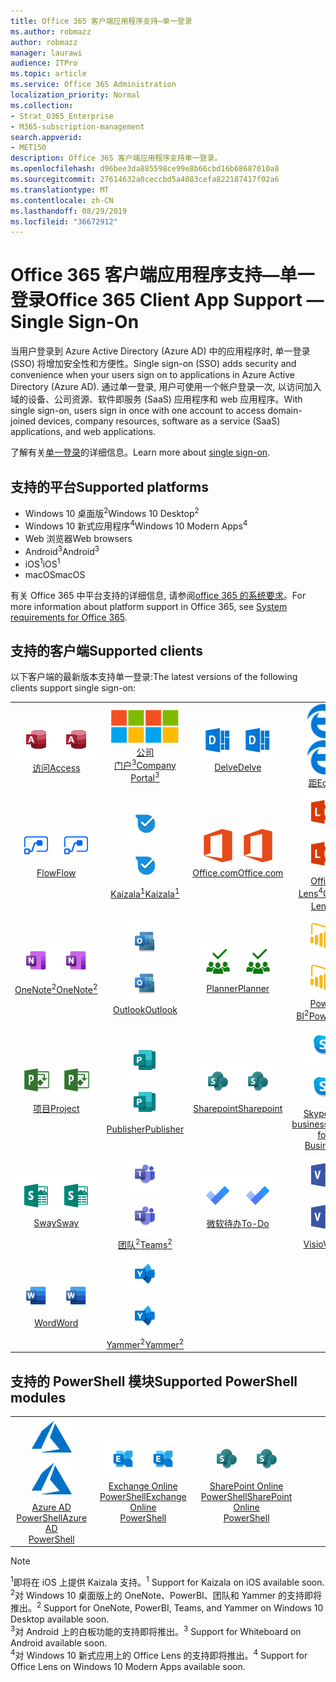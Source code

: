 ```yaml
---
title: Office 365 客户端应用程序支持—单一登录
ms.author: robmazz
author: robmazz
manager: laurawi
audience: ITPro
ms.topic: article
ms.service: Office 365 Administration
localization_priority: Normal
ms.collection:
- Strat_O365_Enterprise
- M365-subscription-management
search.appverid:
- MET150
description: Office 365 客户端应用程序支持单一登录。
ms.openlocfilehash: d96bee3da885598ce99e8b66cbd16b68687010a8
ms.sourcegitcommit: 27614632a0ceccbd5a4083cefa822187417f02a6
ms.translationtype: MT
ms.contentlocale: zh-CN
ms.lasthandoff: 08/29/2019
ms.locfileid: "36672912"
---
```

# <a name="office-365-client-app-support--single-sign-on"></a><span data-ttu-id="fa858-103">Office 365 客户端应用程序支持—单一登录</span><span class="sxs-lookup"><span data-stu-id="fa858-103">Office 365 Client App Support — Single Sign-On</span></span>

<span data-ttu-id="fa858-104">当用户登录到 Azure Active Directory (Azure AD) 中的应用程序时, 单一登录 (SSO) 将增加安全性和方便性。</span><span class="sxs-lookup"><span data-stu-id="fa858-104">Single sign-on (SSO) adds security and convenience when your users sign on to applications in Azure Active Directory (Azure AD).</span></span> <span data-ttu-id="fa858-105">通过单一登录, 用户可使用一个帐户登录一次, 以访问加入域的设备、公司资源、软件即服务 (SaaS) 应用程序和 web 应用程序。</span><span class="sxs-lookup"><span data-stu-id="fa858-105">With single sign-on, users sign in once with one account to access domain-joined devices, company resources, software as a service (SaaS) applications, and web applications.</span></span>

<span data-ttu-id="fa858-106">了解有关[单一登录](https://docs.microsoft.com/azure/active-directory/manage-apps/what-is-single-sign-on)的详细信息。</span><span class="sxs-lookup"><span data-stu-id="fa858-106">Learn more about [single sign-on](https://docs.microsoft.com/azure/active-directory/manage-apps/what-is-single-sign-on).</span></span>

## <a name="supported-platforms"></a><span data-ttu-id="fa858-107">支持的平台</span><span class="sxs-lookup"><span data-stu-id="fa858-107">Supported platforms</span></span>

 - <span data-ttu-id="fa858-108">Windows 10 桌面版<sup>2</sup></span><span class="sxs-lookup"><span data-stu-id="fa858-108">Windows 10 Desktop<sup>2</sup></span></span>
 - <span data-ttu-id="fa858-109">Windows 10 新式应用程序<sup>4</sup></span><span class="sxs-lookup"><span data-stu-id="fa858-109">Windows 10 Modern Apps<sup>4</sup></span></span>
 - <span data-ttu-id="fa858-110">Web 浏览器</span><span class="sxs-lookup"><span data-stu-id="fa858-110">Web browsers</span></span>
 - <span data-ttu-id="fa858-111">Android<sup>3</sup></span><span class="sxs-lookup"><span data-stu-id="fa858-111">Android<sup>3</sup></span></span>
 - <span data-ttu-id="fa858-112">iOS<sup>1</sup></span><span class="sxs-lookup"><span data-stu-id="fa858-112">iOS<sup>1</sup></span></span>
 - <span data-ttu-id="fa858-113">macOS</span><span class="sxs-lookup"><span data-stu-id="fa858-113">macOS</span></span>

<span data-ttu-id="fa858-114">有关 Office 365 中平台支持的详细信息, 请参阅[office 365 的系统要求](https://products.office.com/office-system-requirements)。</span><span class="sxs-lookup"><span data-stu-id="fa858-114">For more information about platform support in Office 365, see [System requirements for Office 365](https://products.office.com/office-system-requirements).</span></span>

## <a name="supported-clients"></a><span data-ttu-id="fa858-115">支持的客户端</span><span class="sxs-lookup"><span data-stu-id="fa858-115">Supported clients</span></span>

<span data-ttu-id="fa858-116">以下客户端的最新版本支持单一登录:</span><span class="sxs-lookup"><span data-stu-id="fa858-116">The latest versions of the following clients support single sign-on:</span></span>

| | | | | | |
|:---:|:---:|:---:|:---:|:---:|:---:|
| <span data-ttu-id="fa858-117">![访问图标](media/o365-access-64x64.png)</span><span class="sxs-lookup"><span data-stu-id="fa858-117">![Access icon](media/o365-access-64x64.png)</span></span> <br> [<span data-ttu-id="fa858-118">访问</span><span class="sxs-lookup"><span data-stu-id="fa858-118">Access</span></span>](https://products.office.com/access) | <span data-ttu-id="fa858-119">![公司门户图标](media/o365-microsoft-64x64.png)</span><span class="sxs-lookup"><span data-stu-id="fa858-119">![Company portal icon](media/o365-microsoft-64x64.png)</span></span> <br> [<span data-ttu-id="fa858-120">公司<br>门户<sup>3</sup></span><span class="sxs-lookup"><span data-stu-id="fa858-120">Company <br> Portal<sup>3</sup> </span></span>](https://docs.microsoft.com/intune-user-help/sign-in-to-the-company-portal) | <span data-ttu-id="fa858-121">![Delve 图标](media/o365-delve-64x64.png)</span><span class="sxs-lookup"><span data-stu-id="fa858-121">![Delve icon](media/o365-delve-64x64.png)</span></span> <br> [<span data-ttu-id="fa858-122">Delve</span><span class="sxs-lookup"><span data-stu-id="fa858-122">Delve</span></span>](https://products.office.com/business/intelligent-search) | <span data-ttu-id="fa858-123">![边缘图标](media/o365-edge-64x64.png)</span><span class="sxs-lookup"><span data-stu-id="fa858-123">![Edge icon](media/o365-edge-64x64.png)</span></span> <br> [<span data-ttu-id="fa858-124">距</span><span class="sxs-lookup"><span data-stu-id="fa858-124">Edge</span></span>](https://www.microsoft.com/windows/microsoft-edge) | <span data-ttu-id="fa858-125">![Excel 图标](media/o365-excel-64x64.png)</span><span class="sxs-lookup"><span data-stu-id="fa858-125">![Excel icon](media/o365-excel-64x64.png)</span></span> <br> [<span data-ttu-id="fa858-126">Excel</span><span class="sxs-lookup"><span data-stu-id="fa858-126">Excel</span></span>](https://products.office.com/excel) 
| <span data-ttu-id="fa858-127">![流图标](media/o365-flow-64x64.png)</span><span class="sxs-lookup"><span data-stu-id="fa858-127">![Flow icon](media/o365-flow-64x64.png)</span></span> <br> [<span data-ttu-id="fa858-128">Flow</span><span class="sxs-lookup"><span data-stu-id="fa858-128">Flow</span></span>](https://flow.microsoft.com) | <span data-ttu-id="fa858-129">![Kaizala 图标](media/o365-kaizala-64x64.png)</span><span class="sxs-lookup"><span data-stu-id="fa858-129">![Kaizala icon](media/o365-kaizala-64x64.png)</span></span> <br> [<span data-ttu-id="fa858-130">Kaizala<sup>1</sup></span><span class="sxs-lookup"><span data-stu-id="fa858-130">Kaizala<sup>1</sup></span></span>](https://products.office.com/en/business/microsoft-kaizala) | <span data-ttu-id="fa858-131">![Office.com 图标](media/o365-office-64x64.png)</span><span class="sxs-lookup"><span data-stu-id="fa858-131">![Office.com icon](media/o365-office-64x64.png)</span></span> <br> [<span data-ttu-id="fa858-132">Office.com</span><span class="sxs-lookup"><span data-stu-id="fa858-132">Office.com</span></span>](https://www.office.com/) | <span data-ttu-id="fa858-133">![镜头图标](media/o365-lens-64x64.png)</span><span class="sxs-lookup"><span data-stu-id="fa858-133">![Lens icon](media/o365-lens-64x64.png)</span></span> <br> [<span data-ttu-id="fa858-134">Office Lens<sup>4</sup></span><span class="sxs-lookup"><span data-stu-id="fa858-134">Office Lens<sup>4</sup></span></span>](https://www.microsoft.com/p/office-lens/9wzdncrfj3t8?activetab=pivot%3Aoverviewtab) | <span data-ttu-id="fa858-135">![OneDrive for Business 图标](media/o365-OneDrive-64x64.png)</span><span class="sxs-lookup"><span data-stu-id="fa858-135">![OneDrive for Business icon](media/o365-OneDrive-64x64.png)</span></span> <br> [<span data-ttu-id="fa858-136">OneDrive</span><span class="sxs-lookup"><span data-stu-id="fa858-136">OneDrive</span></span>](https://products.office.com/onedrive-for-business/online-cloud-storage) 
| <span data-ttu-id="fa858-137">![OneNote 图标](media/o365-OneNote-64x64.png)</span><span class="sxs-lookup"><span data-stu-id="fa858-137">![OneNote icon](media/o365-OneNote-64x64.png)</span></span> <br> [<span data-ttu-id="fa858-138">OneNote<sup>2</sup></span><span class="sxs-lookup"><span data-stu-id="fa858-138">OneNote<sup>2</sup></span></span>](https://products.office.com/onenote) | <span data-ttu-id="fa858-139">![Outlook 图标](media/o365-outlook-64x64.png)</span><span class="sxs-lookup"><span data-stu-id="fa858-139">![Outlook icon](media/o365-outlook-64x64.png)</span></span> <br> [<span data-ttu-id="fa858-140">Outlook</span><span class="sxs-lookup"><span data-stu-id="fa858-140">Outlook</span></span>](https://products.office.com/outlook) | <span data-ttu-id="fa858-141">![Planner 图标](media/o365-planner-64x64.png)</span><span class="sxs-lookup"><span data-stu-id="fa858-141">![Planner icon](media/o365-planner-64x64.png)</span></span> <br> [<span data-ttu-id="fa858-142">Planner</span><span class="sxs-lookup"><span data-stu-id="fa858-142">Planner</span></span>](https://products.office.com/business/task-management-software) | <span data-ttu-id="fa858-143">![PowerBI 图标](media/o365-powerbi-64x64.png)</span><span class="sxs-lookup"><span data-stu-id="fa858-143">![PowerBI icon](media/o365-powerbi-64x64.png)</span></span> <br> [<span data-ttu-id="fa858-144">Power BI<sup>2</sup></span><span class="sxs-lookup"><span data-stu-id="fa858-144">Power BI<sup>2</sup></span></span>](https://powerbi.microsoft.com)| <span data-ttu-id="fa858-145">![PowerPoint 图标](media/o365-powerpoint-64x64.png)</span><span class="sxs-lookup"><span data-stu-id="fa858-145">![PowerPoint icon](media/o365-powerpoint-64x64.png)</span></span> <br> [<span data-ttu-id="fa858-146">PowerPoint</span><span class="sxs-lookup"><span data-stu-id="fa858-146">PowerPoint</span></span>](https://products.office.com/powerpoint) 
| <span data-ttu-id="fa858-147">![项目图标](media/o365-project-64x64.png)</span><span class="sxs-lookup"><span data-stu-id="fa858-147">![Project icon](media/o365-project-64x64.png)</span></span> <br> [<span data-ttu-id="fa858-148">项目</span><span class="sxs-lookup"><span data-stu-id="fa858-148">Project</span></span>](https://products.office.com/project) | <span data-ttu-id="fa858-149">![Publisher 图标](media/o365-publisher-64x64.png)</span><span class="sxs-lookup"><span data-stu-id="fa858-149">![Publisher icon](media/o365-publisher-64x64.png)</span></span> <br> [<span data-ttu-id="fa858-150">Publisher</span><span class="sxs-lookup"><span data-stu-id="fa858-150">Publisher</span></span>](https://products.office.com/publisher) | <span data-ttu-id="fa858-151">![SharePoint 图标](media/o365-sharepoint-64x64.png)</span><span class="sxs-lookup"><span data-stu-id="fa858-151">![SharePoint icon](media/o365-sharepoint-64x64.png)</span></span> <br> [<span data-ttu-id="fa858-152">Sharepoint</span><span class="sxs-lookup"><span data-stu-id="fa858-152">Sharepoint</span></span>](https://products.office.com/sharepoint) | <span data-ttu-id="fa858-153">![Skype for Business 图标](media/o365-skypeforbusiness-64x64.png)</span><span class="sxs-lookup"><span data-stu-id="fa858-153">![Skype for Business icon](media/o365-skypeforbusiness-64x64.png)</span></span> <br> [<span data-ttu-id="fa858-154">Skype for <br> business</span><span class="sxs-lookup"><span data-stu-id="fa858-154">Skype for <br> Business</span></span>](https://www.skype.com/business/) | <span data-ttu-id="fa858-155">![粘滞便笺图标](media/o365-stickynotes-64x64.png)</span><span class="sxs-lookup"><span data-stu-id="fa858-155">![Sticky Notes icon](media/o365-stickynotes-64x64.png)</span></span> <br> [<span data-ttu-id="fa858-156">粘滞便笺</span><span class="sxs-lookup"><span data-stu-id="fa858-156">Sticky Notes</span></span>](https://www.microsoft.com/p/microsoft-sticky-notes/9nblggh4qghw) 
| <span data-ttu-id="fa858-157">![Sway 图标](media/o365-sway-64x64.png)</span><span class="sxs-lookup"><span data-stu-id="fa858-157">![Sway icon](media/o365-sway-64x64.png)</span></span> <br> [<span data-ttu-id="fa858-158">Sway</span><span class="sxs-lookup"><span data-stu-id="fa858-158">Sway</span></span>](https://sway.com) | <span data-ttu-id="fa858-159">![团队图标](media/o365-teams-64x64.png)</span><span class="sxs-lookup"><span data-stu-id="fa858-159">![Teams icon](media/o365-teams-64x64.png)</span></span> <br> [<span data-ttu-id="fa858-160">团队<sup>2</sup></span><span class="sxs-lookup"><span data-stu-id="fa858-160">Teams<sup>2</sup></span></span>](https://products.office.com/microsoft-teams/group-chat-software) | <span data-ttu-id="fa858-161">![待办情况图标](media/o365-todo-64x64.png)</span><span class="sxs-lookup"><span data-stu-id="fa858-161">![To-Do icon](media/o365-todo-64x64.png)</span></span> <br> [<span data-ttu-id="fa858-162">微软待办</span><span class="sxs-lookup"><span data-stu-id="fa858-162">To-Do</span></span>](https://todo.microsoft.com) | <span data-ttu-id="fa858-163">![Visio 图标](media/o365-visio-64x64.png)</span><span class="sxs-lookup"><span data-stu-id="fa858-163">![Visio icon](media/o365-visio-64x64.png)</span></span> <br> [<span data-ttu-id="fa858-164">Visio</span><span class="sxs-lookup"><span data-stu-id="fa858-164">Visio</span></span>](https://products.office.com/visio/flowchart-software) | <span data-ttu-id="fa858-165">![白板图标](media/o365-whiteboard-64x64.png)</span><span class="sxs-lookup"><span data-stu-id="fa858-165">![Whiteboard icon](media/o365-whiteboard-64x64.png)</span></span> <br> [<span data-ttu-id="fa858-166">白板<sup>3</sup></span><span class="sxs-lookup"><span data-stu-id="fa858-166">Whiteboard<sup>3</sup></span></span>](https://whiteboard.microsoft.com/) 
| <span data-ttu-id="fa858-167">![Word 图标](media/o365-word-64x64.png)</span><span class="sxs-lookup"><span data-stu-id="fa858-167">![Word icon](media/o365-word-64x64.png)</span></span> <br> [<span data-ttu-id="fa858-168">Word</span><span class="sxs-lookup"><span data-stu-id="fa858-168">Word</span></span>](https://products.office.com/word) | <span data-ttu-id="fa858-169">![Yammer 图标](media/o365-yammer-64x64.png)</span><span class="sxs-lookup"><span data-stu-id="fa858-169">![Yammer icon](media/o365-yammer-64x64.png)</span></span> <br> [<span data-ttu-id="fa858-170">Yammer<sup>2</sup></span><span class="sxs-lookup"><span data-stu-id="fa858-170">Yammer<sup>2</sup></span></span>](https://products.office.com/yammer/yammer-overview) |

## <a name="supported-powershell-modules"></a><span data-ttu-id="fa858-171">支持的 PowerShell 模块</span><span class="sxs-lookup"><span data-stu-id="fa858-171">Supported PowerShell modules</span></span>

| | | | | | |
|:---:|:---:|:---:|:---:|:---:|:---:|
| <span data-ttu-id="fa858-172">![Azure 图标](media/o365-azure-64x64.png)</span><span class="sxs-lookup"><span data-stu-id="fa858-172">![Azure icon](media/o365-azure-64x64.png)</span></span> <br> [<span data-ttu-id="fa858-173">Azure AD <br> PowerShell</span><span class="sxs-lookup"><span data-stu-id="fa858-173">Azure AD <br> PowerShell</span></span>](https://docs.microsoft.com/powershell/azure/active-directory/overview?view=azureadps-2.0) | <span data-ttu-id="fa858-174">![Exchange 图标](media/o365-exchange-64x64.png)</span><span class="sxs-lookup"><span data-stu-id="fa858-174">![Exchange icon](media/o365-exchange-64x64.png)</span></span> <br> [<span data-ttu-id="fa858-175">Exchange Online <br> PowerShell</span><span class="sxs-lookup"><span data-stu-id="fa858-175">Exchange Online <br> PowerShell</span></span>](https://docs.microsoft.com/powershell/exchange/exchange-online/exchange-online-powershell?view=exchange-ps) | <span data-ttu-id="fa858-176">![SharePoint 图标](media/o365-sharepoint-64x64.png)</span><span class="sxs-lookup"><span data-stu-id="fa858-176">![SharePoint icon](media/o365-sharepoint-64x64.png)</span></span> <br> [<span data-ttu-id="fa858-177">SharePoint Online <br> PowerShell</span><span class="sxs-lookup"><span data-stu-id="fa858-177">SharePoint Online <br> PowerShell</span></span>](https://docs.microsoft.com/sharepoint/manage-team-and-communication-sites-in-powershell)

> [!NOTE]
> <span data-ttu-id="fa858-178"><sup>1</sup>即将在 iOS 上提供 Kaizala 支持。</span><span class="sxs-lookup"><span data-stu-id="fa858-178"><sup>1</sup> Support for Kaizala on iOS available soon.</span></span> <br>
> <span data-ttu-id="fa858-179"><sup>2</sup>对 Windows 10 桌面版上的 OneNote、PowerBI、团队和 Yammer 的支持即将推出。</span><span class="sxs-lookup"><span data-stu-id="fa858-179"><sup>2</sup> Support for OneNote, PowerBI, Teams, and Yammer on Windows 10 Desktop available soon.</span></span> <br>
> <span data-ttu-id="fa858-180"><sup>3</sup>对 Android 上的白板功能的支持即将推出。</span><span class="sxs-lookup"><span data-stu-id="fa858-180"><sup>3</sup> Support for Whiteboard on Android available soon.</span></span> <br>
> <span data-ttu-id="fa858-181"><sup>4</sup>对 Windows 10 新式应用上的 Office Lens 的支持即将推出。</span><span class="sxs-lookup"><span data-stu-id="fa858-181"><sup>4</sup> Support for Office Lens on Windows 10 Modern Apps available soon.</span></span> <br>
